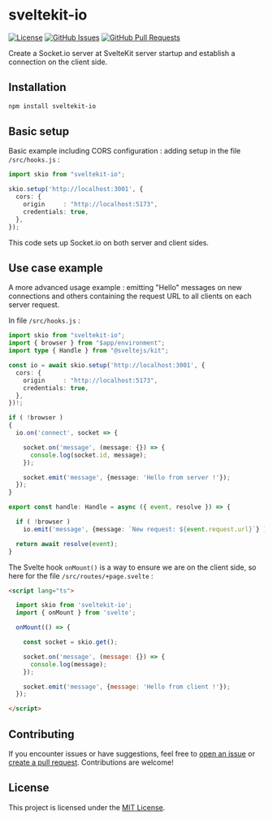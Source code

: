 # sveltekit-io

[![License](https://img.shields.io/badge/license-MIT-green.svg)](https://opensource.org/licenses/MIT)
[![GitHub Issues](https://img.shields.io/github/issues/cedrictailly/sveltekit-io)](https://github.com/cedrictailly/sveltekit-io/issues)
[![GitHub Pull Requests](https://img.shields.io/github/issues-pr/cedrictailly/sveltekit-io)](https://github.com/cedrictailly/sveltekit-io/pulls)

Create a Socket.io server at SvelteKit server startup and establish a connection on the client side.

## Installation

```bash
npm install sveltekit-io
```

## Basic setup

Basic example including CORS configuration : adding setup in the file `/src/hooks.js` :

```typescript
import skio from "sveltekit-io";

skio.setup('http://localhost:3001', {
  cors: {
    origin     : "http://localhost:5173",
    credentials: true,
  },
});
```

This code sets up Socket.io on both server and client sides.

## Use case example

A more advanced usage example : emitting "Hello" messages on new connections and others containing the request URL to all clients on each server request.

In file `/src/hooks.js` :

```typescript
import skio from "sveltekit-io";
import { browser } from "$app/environment";
import type { Handle } from "@sveltejs/kit";

const io = await skio.setup('http://localhost:3001', {
  cors: {
    origin     : "http://localhost:5173",
    credentials: true,
  },
})!;

if ( !browser )
{
  io.on('connect', socket => {

    socket.on('message', (message: {}) => {
      console.log(socket.id, message);
    });

    socket.emit('message', {message: 'Hello from server !'});
  });
}

export const handle: Handle = async ({ event, resolve }) => {

  if ( !browser )
    io.emit('message', {message: `New request: ${event.request.url}`} );

  return await resolve(event);
}
```

The Svelte hook `onMount()` is a way to ensure we are on the client side, so here for the file `/src/routes/+page.svelte` :

```html
<script lang="ts">

  import skio from 'sveltekit-io';
  import { onMount } from 'svelte';

  onMount(() => {

    const socket = skio.get();

    socket.on('message', (message: {}) => {
      console.log(message);
    });

    socket.emit('message', {message: 'Hello from client !'});
  });

</script>
```

## Contributing

If you encounter issues or have suggestions, feel free to [open an issue](https://github.com/cedrictailly/sveltekit-io/issues) or [create a pull request](https://github.com/cedrictailly/sveltekit-io/pulls). Contributions are welcome!

## License

This project is licensed under the [MIT License](LICENSE).
